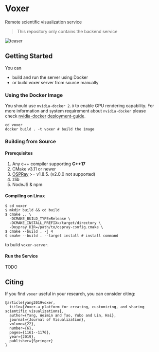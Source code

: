 # Voxer

Remote scientific visualization service

> This repository only contains the backend service

![teaser](teaser.png)

## Getting Started

You can

- build and run the server using Docker
- or build voxer server from source manually

### Using the Docker Image

You should use `nvidia-docker 2.0` to enable GPU rendering capability.
For more information and system requirement about `nvidia-docker` please check [nvidia-docker](https://github.com/NVIDIA/nvidia-docker) 
[deployment-guide](https://docs.nvidia.com/ai-enterprise/deployment-guide/dg-docker.html).
```shell
cd voxer
docker build . -t voxer # build the image
```

### Building from Source

#### Prerequisites

1. Any c++ compiler supporting **C++17**
1. CMake v3.11 or newer
1. [OSPRay](http://www.ospray.org) >= v1.8.5. (v2.0.0 not supported)
1. zlib
1. NodeJS & npm

#### Compiling on Linux

```shell
$ cd voxer
$ mkdir build && cd build
$ cmake .. \
  -DCMAKE_BUILD_TYPE=Release \
  -DCMAKE_INSTALL_PREFIX=/target/directory \
  -Dospray_DIR=/path/to/ospray-config.cmake \
$ cmake --build . -j 4
$ cmake --build . --target install # install command
```

to build `voxer-server`.

#### Run the Service

TODO

## Citing

If you find `voxer` useful in your research, you can consider citing:

```
@article{yang2019voxer,
  title={Voxer—a platform for creating, customizing, and sharing scientific visualizations},
  author={Yang, Weimin and Tao, Yubo and Lin, Hai},
  journal={Journal of Visualization},
  volume={22},
  number={6},
  pages={1161--1176},
  year={2019},
  publisher={Springer}
}
```
